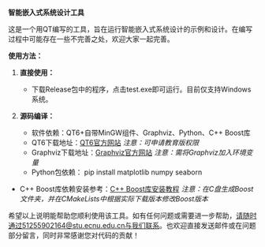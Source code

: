 **智能嵌入式系统设计工具**

这是一个用QT编写的工具，旨在运行智能嵌入式系统设计的示例和设计。在编写过程中可能存在一些不完善之处，欢迎大家一起完善。

**使用方法：**

1. **直接使用：**
   - 下载Release包中的程序，点击test.exe即可运行。目前仅支持Windows系统。

2. **源码编译：**
   - 软件依赖：QT6+自带MinGW组件、Graphviz、Python、C++ Boost库
   - QT6下载地址：[QT6官方网站](https://www.qt.io/download)
     *注意：可申请教育版权限*
   - Graphviz下载地址：[Graphviz官方网站](https://graphviz.org/download/)
     *注意：需将Graphviz加入环境变量*
   - Python包依赖：
pip install matplotlib numpy seaborn
- C++ Boost库依赖安装参考：[C++ Boost库安装教程](https://blog.csdn.net/qq_45662588/article/details/122121487)
     *注意：在C盘生成Boost文件夹，并在CMakeLists中根据实际下载版本修改Boost版本*

希望以上说明能帮助您顺利使用该工具。如有任何问题或需要进一步帮助，请随时通过51255902164@stu.ecnu.edu.cn与我们联系。也欢迎直接发送邮件或在问题部分留言，同时非常感谢您对代码的贡献！